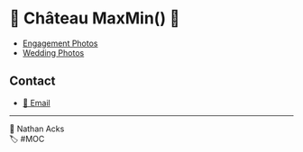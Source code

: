 # <span aria-hidden="true">🏡</span> Château MaxMin() <span aria-hidden="true">🏡</span>

* [Engagement Photos](engagement.md)
* [Wedding Photos](wedding.md)

## Contact

* [<span aria-hidden="true">📧</span> Email](mailto:nathan.acks@chateaumaxmin.info)

- - - -

<span aria-hidden="true">👤</span> Nathan Acks  
<span aria-hidden="true">🏷️</span> #MOC

